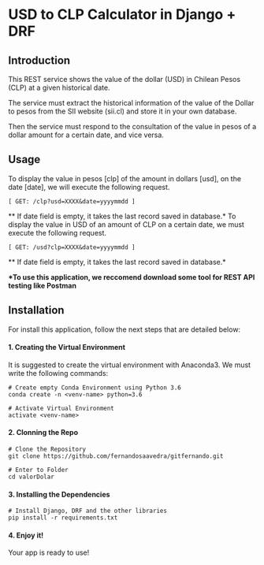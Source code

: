 # USD to CLP Calculator in Django + DRF

## Introduction

This REST service shows the value of the dollar (USD) in Chilean Pesos (CLP) at a given historical date.

The service must extract the historical information of the value of the Dollar to pesos from the SII website (sii.cl) and store it in your own database.

Then the service must respond to the consultation of the value in pesos of a dollar amount for a certain date, and vice versa.

## Usage

To display the value in pesos [clp] of the amount in dollars [usd], on the date [date], we will execute the following request.

`[ GET: /clp?usd=XXXX&date=yyyymmdd ] `

** If date field is empty, it takes the last record saved in database.*
To display the value in USD of an amount of CLP on a certain date, we must execute the following request.

`[ GET: /usd?clp=XXXX&date=yyyymmdd ] `

** If date field is empty, it takes the last record saved in database.*

__*To use this application, we reccomend download some tool for REST API testing like Postman<br/>__

## Installation

For install this application, follow the next steps that are detailed below:

#### 1. Creating the Virtual Environment

It is suggested to create the virtual environment with Anaconda3. We must write the following commands:

~~~
# Create empty Conda Environment using Python 3.6
conda create -n <venv-name> python=3.6

# Activate Virtual Environment
activate <venv-name>
~~~
#### 2. Clonning the Repo
~~~
# Clone the Repository
git clone https://github.com/fernandosaavedra/gitfernando.git

# Enter to Folder
cd valorDolar
~~~
#### 3. Installing the Dependencies
~~~
# Install Django, DRF and the other libraries
pip install -r requirements.txt
~~~
#### 4. Enjoy it!
Your app is ready to use!
